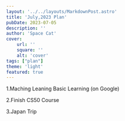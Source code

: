 ```yaml
---
layout: '../../layouts/MarkdownPost.astro'
title: 'July,2023 Plan'
pubDate: 2023-07-05
description: ''
author: 'Space Cat'
cover:
    url: ''
    square: ''
    alt: 'cover'
tags: ["plan"]
theme: 'light'
featured: true
---
```

1.Maching Leaning Basic Learning (on Google)

2.Finish CS50 Course

3.Japan Trip